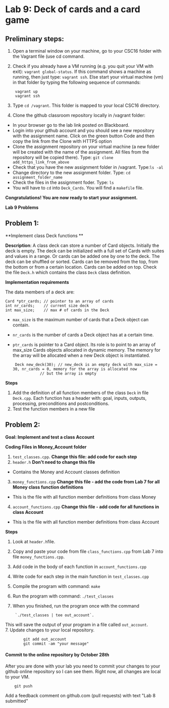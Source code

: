 # Lab 9: Deck of cards and a card game

## Preliminary steps: 

1. Open a terminal window on your machine, go to your CSC16 folder with the Vagrant file (use cd command.
2. Check if you already have a VM running (e.g. you quit your VM with exit): `vagrant global-status`. If this command shows a machine as running, then just type: `vagrant ssh`. Else start your virtual machine (vm) in that folder by typing the following sequence of commands: 

		vagrant up
		vagrant ssh 

2. Type `cd /vagrant`. This folder is mapped to your local CSC16 directory.

3. Clone the github classroom repository locally in /vagrant folder:
	
  - In your browser go to the lab link posted on Blackboard.
  - Login into your github account and you should see a new repository with 
the assignment name. Click on the green button Code and then copy the link from the Clone with HTTPS option
  - Clone the assignment repository on your virtual machine (a new folder will be created with the name of the assignment. All files from the repository will be copied there). Type: `git clone add_https_link_from_above`
  - Check that you have the new assignment folder in /vagrant. Type:`ls -al`
  - Change directory to the new assignment folder. Type: `cd assignment_folder_name`
  - Check the files in the assignment foder. Type: `ls`
  - You will have to `cd` into `Deck_Cards`. You will find a `makefile` file. 

**Congratulations! You are now ready to start your assignment.**


**Lab 9 Problems**

## Problem 1:

**Implement class Deck functions **

**Description**: A class deck can store a number of Card objects. Initially the deck is empty. The deck can be initialized with a full set of Cards with suites and values in a range. Or cards can be added one by one to the deck. The deck can be shuffled or sorted. Cards can be removed from the top, from the bottom or from a certain location. Cards can be added on top. Check the file `Deck.h` which contains the class `Deck` class definition. 

**Implementation requirements**

The data members of a deck are: 

	Card *ptr_cards; // pointer to an array of cards
	int nr_cards;    // current size deck
	int max_size;    // max # of cards in the Deck

 - `max_size` is the maximum number of cards that a Deck object can contain. 
 - `nr_cards` is the number of cards a Deck object has at a certain time. 
 - `ptr_cards` is pointer to a Card object. Its role is to point to an array of max_size Cards objects allocated in dynamic memory. The memory for the array will be allocated when a new Deck object is instantiated. 

		Deck new_deck(30); // new_deck is an empty deck with max_size = 30, nr_cards = 0, memory for the array is allocated now
				   // but the array is empty

**Steps**

1. Add the definition of all function members of the class `Deck` in file `Deck.cpp`. Each function has a header with: goal, inputs, outputs, processing, preconditions and postconditions. 
2. Test the function members in a new file

## Problem 2:

**Goal: Implement and test a class Account**

**Coding Files in Money_Account folder** 

1. `test_classes.cpp`. **Change this file: add code for each step**
2. `header.h` **Don't need to change this file**
  - Contains the Money and Account classes definition
3. `money_functions.cpp` **Change this file - add the code from Lab 7 for all Money class function definitions**
  - This is the file with all function member definitions from class Money
4. `account_functions.cpp` **Change this file - add code for all functions in class Account**
  - This is the file with all function member definitions from class Account
  
**Steps** 
1. Look at `header.h`file.
2. Copy and paste your code from file `class_functions.cpp` from Lab 7 into file `money_functions.cpp`.
3. Add code in the body of each function in `account_functions.cpp`
3. Write code for each step in the main function in `test_classes.cpp`
4. Compile the program with command: `make`
5. Run the program with command: `./test_classes`
6. When you finished, run the program once with the command 

		`./test_classes | tee out_account`. 
		
 This will save the output of your program in a file called `out_account`.  
7. Update changes to your local repository. 
			
			git add out_account
			git commit -am "your message"

#### Commit to the online repository by October 28th ###

After you are done with your lab you need to commit your changes to your github online repository so I can see them. Right now, all changes are local to your VM. 
	
		git push

Add a feedback comment on github.com (pull requests) with text "Lab 8 submitted"




